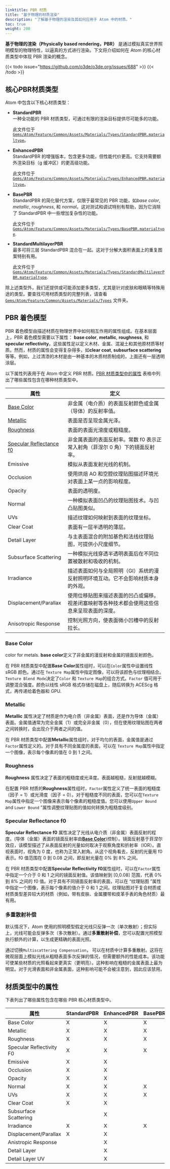 ```yaml
---
linktitle: PBR 材质
title: "基于物理的材质渲染"
description: "了解基于物理的渲染及其如何应用于 Atom 中的材质。"
toc: true
weight: 200
---
```


**基于物理的渲染（Physically based rendering，PBR）** 是通过模拟真实世界照明模型的物理特性，以逼真的方式进行渲染。下文将介绍如何在 Atom 的核心材质类型中体现 PBR 渲染的概念。

{{< todo issue="https://github.com/o3de/o3de.org/issues/688" >}}
{{< /todo >}}

## 核心PBR材质类型

Atom 中包含以下核心材质类型：

- **StandardPBR**  
  一种全功能的 PBR 材质类型，可通过有限的渲染目标提供尽可能多的功能。
    
    此文件位于[`Gems/Atom/Feature/Common/Assets/Materials/Types/StandardPBR.materialtype`](https://github.com/o3de/o3de/blob/development/Gems/Atom/Feature/Common/Assets/Materials/Types/StandardPBR.materialtype)。

- **EnhancedPBR**  
  StandardPBR 的增强版本，包含更多功能，但性能代价更高。它支持需要额外渲染目标（g 缓冲区）的更高级功能。

  此文件位于[`Gems/Atom/Feature/Common/Assets/Materials/Types/EnhancedPBR.materialtype`](https://github.com/o3de/o3de/blob/development/Gems/Atom/Feature/Common/Assets/Materials/Types/EnhancedPBR.materialtype)。 

- **BasePBR**  
  StandardPBR 的简化替代方案，仅限于最常见的 PBR 功能，如*base color*, *metallic*, *roughness*, 和 *normal*。这对测试和调试特别有帮助，因为它消除了 StandardPBR 中一些增加复杂性的功能。

  此文件位于[`Gems/Atom/Feature/Common/Assets/Materials/Types/BasePBR.materialtype`](https://github.com/o3de/o3de/blob/development/Gems/Atom/Feature/Common/Assets/Materials/Types/BasePBR.materialtype). 
    
- **StandardMultilayerPBR**  
  最多可将三层 StandardPBR 混合在一起。这对于分解大面积表面上的重复图案特别有用。

  此文件位于[`Gems/Atom/Feature/Common/Assets/Materials/Types/StandardMultilayerPBR.materialtype`](https://github.com/o3de/o3de/blob/development/Gems/Atom/Feature/Common/Assets/Materials/Types/StandardMultilayerPBR.materialtype). 

除上述类型外，我们还提供或可能添加更多类型，尤其是针对皮肤和眼睛等特殊用途的类型。要查找可用材质类型的完整列表，请查看[`Gems/Atom/Feature/Common/Assets/Materials/Types`](https://github.com/o3de/o3de/tree/development/Gems/Atom/Feature/Common/Assets/Materials/Types) 文件夹。

## PBR 着色模型

PBR 着色模型由描述材质在物理世界中如何相互作用的属性组成。在基本层面上，PBR 着色模型需要以下属性： **base color**, **metallic**, **roughness**, 和 **specular reflectivity**。这些属性足以定义木材、金属、混凝土和其他原材质等材质。然而，材质的属性会变得复杂得多，如**clear coat**, **subsurface scattering**等等。例如，上过清漆的木材是由一种基本的木质材质制成的，上面还有一层透明涂层。

以下属性列表用于在 Atom 中定义 PBR 材质。[PBR 材质类型中的属性](#properties-in-material-types) 表格中列出了哪些属性包含在哪种材质类型中。

| 属性 | 定义 |
| - | - |
| [Base Color](#base-color) | 非金属（电介质）的表面反射颜色或金属（导体）的反射率值。 |
| [Metallic](#metallic) | 表面是否呈现金属光泽。 |
| [Roughness](#roughness) | 表面的表面光滑度或粗糙度。 |
| [Specular Reflectance f0](#specular-reflectance-f0) | 非金属表面的表面反射率。常数 f0 表示正常入射角（菲涅尔 0 角）下的镜面反射率。 |
| Emissive | 模拟从表面发射光线的机制。 |
| Occlusion | 使用烘焙 AO 和空腔纹理贴图描述环境光对表面上某一点的影响程度。 |
| Opacity | 表面的透明度。 |
| Normal | 一种模拟表面凹凸的纹理贴图技术。与凹凸贴图类似。 |
| UVs | 描述纹理如何映射到表面的纹理坐标。 |
| Clear Coat | 表面有一层半透明的薄层。 |
| Detail Layer | 与主表面混合的附加基色和法线纹理贴图，可提供小尺度细节。 |
| Subsurface Scattering | 一种模拟光线穿透半透明表面后在不同位置被散射和吸收的机制。 |
| Irradiance | 描述表面如何与全局照明（GI）系统的漫反射照明环境互动。它不会影响材质本身的外观。 |
| Displacement/Parallax | 使用位移贴图来描述表面的凹凸或偏移。视差闭塞映射等各种技术都会使用这些信息来呈现表面的深度。 |
| Anisotropic Response | 控制光照方向，使表面微小凹槽中的反射拉长。 |

### Base Color

 color for metals.
**base color**定义了非金属的漫反射和金属的镜面反射颜色。

在 PBR 材质类型中配置**Base Color**属性组时，可以在`Color`属性中设置线性 sRGB 颜色。通过在 `Texture Map`属性中指定图像，可以将该颜色与纹理相结合。`Texture Blend Mode`决定了`Color` 和 `Texture Map`的组合方式。`Factor` 值可用于调整混合强度。颜色以线性 sRGB 格式存储在磁盘上，随后转换为 ACEScg 格式，再传递给着色器和 GPU<!-- (for more information, see [Color Management](/docs/atom-guide/look-dev/color-management))DRAFT TOPIC-->. 

### Metallic 

**Metallic** 属性决定了材质是作为电介质（非金属）表面，还是作为导体（金属）表面。金属值通常为完全金属（1）或完全非金属（0），但在使用纹理贴图在两者之间转换时，会出现介于两者之间的值。

在 PBR 材质类型中配置**Metallic**属性组时，对于均匀的表面，金属值是通过`Factor`属性定义的。对于具有不同金属度的表面，可以在 `Texture Map`属性中指定一个图像，表示每个像素的值在 0 到 1 之间。

### Roughness

**Roughness** 属性决定了表面的粗糙度或光泽度。表面越粗糙，反射就越模糊。

在配置 PBR 材质的**Roughness**属性组时，`Factor`属性定义了统一表面的粗糙度（因子 = 1）或光滑度（因子 = 0）。对于粗糙度不同的表面，您可以在`Texture Map`属性中指定一个图像来表示每个像素的粗糙度值。您可以使用`Upper Bound` and `Lower Bound` ”属性调整纹理贴图的值如何转换为粗糙度级别。

### Specular Reflectance f0

**Specular Reflectance f0** 属性决定了光线从电介质（非金属）表面反射的程度。(导体（金属）表面的镜面反射率由[**Base Color**](#base-color))控制）。镜面反射基于菲涅尔效应，该模型描述了从表面反射的光量如何取决于观察角度和折射率（IOR）。直视表面时，视角为 0 度，也称为正常入射角。从这个视角看去，反射的光量用 f0 表示。f0 值范围在 0 到 0.08 之间，即反射光量在 0% 到 8% 之间。

在 PBR 材质类型中配置**Specular Reflectivity f0**属性组时，可以在`Factor`属性中指定一个介于 0 和 1 之间的镜面反射值。该值映射到 [0,0.08] 范围，代表 0% 到 8% 之间的 f0 值。对于具有不同镜面反射率的表面，可以在 “纹理贴图 ”属性中指定一个图像，表示每个像素的值介于 0 和 1 之间。纹理贴图对于复合材质或材质类型差异较大的材质（例如，带有皮肤、金属腰带和皮革手表的角色材质）最有用。

### 多重散射补偿

默认情况下，Atom 使用的照明模型假定光线只反弹一次（单次散射）；但实际上，光线可能会反弹多次（多次散射）。通过**多重散射补偿**，您可以配置光照模型执行额外的计算，以生成更精确的表面光照。

通过切换`Multiscattering Compensation`， 可以在材质中计算多重散射。这将在微观层面上模拟光线从粗糙表面多次反弹的情况，但需要额外的性能成本。该功能可使某些材质的光照看起来更真实（更明亮）。这种影响在粗糙的金属表面上最为明显。对于光滑表面和非金属表面，这种影响可能不会被注意到，因此应该禁用。

## 材质类型中的属性

下表列出了哪些属性包含在哪些 PBR 核心材质类型中。

| 属性                  | StandardPBR | EnhancedPBR | BasePBR | StandardMultilayerPBR |
| --                        | --          | --          | --      | --                    |
| Base Color                | X           | X           | X       | X                     |  
| Metallic                  | X           | X           | X       | X                     |  
| Roughness                 | X           | X           | X       | X                     |  
| Specular Reflectivity F0  | X           | X           | X       | X                     |  
| Emissive                  | X           | X           |         | X                     |  
| Occlusion                 | X           | X           |         | X                     |  
| Opacity                   | X           | X           |         |                       |  
| Normal                    | X           | X           | X       | X                     |  
| UVs                       | X           | X           | X       | X                     |  
| Clear Coat                | X           | X           |         | X                     |  
| Subsurface Scattering     |             | X           |         |                       |  
| Irradiance                | X           | X           | X       | X                     |  
| Displacement/Parallax     | X           | X           |         | X                     |  
| Anistropic Response       |             | X           |         |                       |
| Detail Layer              |             | X           |         |                       |
| Detail Layer UV           |             | X           |         |                       |

